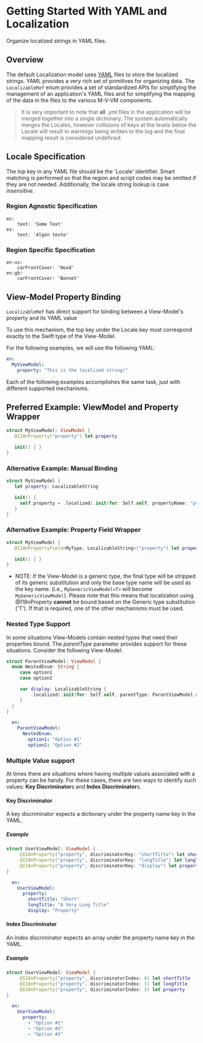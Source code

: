 # Getting Started With YAML and Localization

Organize localized strings in YAML files.

## Overview

The default Localization model uses [YAML](https://yaml.org/) files to store the localized strings.
YAML provides a very rich set of primitives for organizing data.  The ``LocalizableRef`` enum
provides a set of standardized APIs for simplifying the management of an application's YAML
files and for simplifying the mapping of the data in the files to the various M-V-VM components.

> It is very important to note that **all** .yml files in the application will be merged together into a single
> dictionary.  The system automatically merges the Locales, however collisions of keys at the levels below
> the Locale will result in warnings being written to the log and the final mapping result is considered undefined.

## Locale Specification

The top key in any YAML file should be the 'Locale' identifier.  Smart matching is performed so that
the region and script codes may be omitted if they are not needed.  Additionally, the locale string
lookup is case *insensitive*.

### Region Agnostic Specification
```
en:
    text: 'Some Text'
es:
    text: 'Algún texto'
```

### Region Specific Specification
```
en-us:
    carFrontCover: 'Hood'
en-gb:
    carFrontCover: 'Bonnet'
```

## View-Model Property Binding

`LocalizableRef` has direct support for binding between a View-Model's property and its YAML value

To use this mechanism, the top key under the Locale key must correspond exactly to the Swift type of the View-Model.

For the following examples, we will use the following YAML:

```yaml
en:
  MyViewModel:
    property: "This is the localized string!"
```

Each of the following examples accomplishes the same task, just with different supported mechanisms.


## Preferred Example: ViewModel and Property Wrapper

```swift
struct MyViewModel: ViewModel {
   @I18nProperty("property") let property

   init() { }
}
```

### Alternative Example: Manual Binding

``` swift
struct MyViewModel {
   let property: LocalizableString

   init() {
     self.property = .localized(.init(for: Self.self, propertyName: "property"))
   }
}
```

### Alternative Example: Property Field Wrapper

```swift
struct MyViewModel {
   @I18nPropertyField<MyType, LocalizableString>("property") let property: LocalizableString

   init() { }
}
```

- NOTE: If the View-Model is a generic type, the final type will be stripped of its
         generic substitution and only the base type name will
         be used as the key name.  (i.e., `MyGenericViewModel<T>` will become `MyGenericViewModel`).
         Please note that this means that localization using @I18nProperty **cannot** be bound based
         on the Generic type substitution ('T').  If that is required, one of the other mechanisms must
         be used.

### Nested Type Support

In some situations View-Models contain nested types that need their properties bound.  The *parentType* parameter
provides support for these situations.  Consider the following View-Model:

```swift
struct ParentViewModel: ViewModel {
  enum NestedEnum: String {
     case option1
     case option2

     var display: LocalizableString {
         .localized(.init(for: Self.self, parentType: ParentViewModel.self, propertyName: rawValue))
     }
  }
}
```

```yaml
  en:
    ParentViewModel:
      NestedEnum:
        option1: "Option #1"
        option2: "Option #2"
```

### Multiple Value support

At times there are situations where having multiple values associated with a property can be handy.  For these cases,
there are two ways to identify such values: **Key Discriminator**s and **Index Discriminator**s.

#### Key Discriminator

A key discriminator expects a dictionary under the property name key in the YAML.

##### Example

```swift
struct UserViewModel: ViewModel {
     @I18nProperty("property", discriminatorKey: "shortTitle") let shortTitle
     @I18nProperty("property", discriminatorKey: "longTitle") let longTitle
     @I18nProperty("property", discriminatorKey: "display") let property
}
```

```yaml
  en:
    UserViewModel:
      property:
        shortTitle: "Short"
        longTitle: "A Very Long Title"
        display: "Property"
```

#### Index Discriminator

An index discriminator expects an array under the property name key in the YAML.

##### Example

```swift
struct UserViewModel: ViewModel {
     @I18nProperty("property", discriminatorIndex: 0) let shortTitle
     @I18nProperty("property", discriminatorIndex: 1) let longTitle
     @I18nProperty("property", discriminatorIndex: 2) let property
}
```

```yaml
  en:
    UserViewModel:
      property:
        - "Option #1"
        - "Option #2"
        - "Option #3"
```
